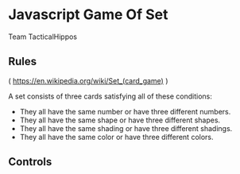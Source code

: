 # Javascript Game Of Set

Team TacticalHippos

## Rules

( https://en.wikipedia.org/wiki/Set_(card_game) )

A set consists of three cards satisfying all of these conditions:

- They all have the same number or have three different numbers.
- They all have the same shape or have three different shapes.
- They all have the same shading or have three different shadings.
- They all have the same color or have three different colors.

## Controls
